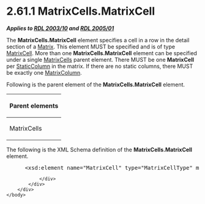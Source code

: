 <html dir="LTR" xmlns:mshelp="http://msdn.microsoft.com/mshelp" xmlns:ddue="http://ddue.schemas.microsoft.com/authoring/2003/5" xmlns:xlink="http://www.w3.org/1999/xlink" xmlns:tool="http://www.microsoft.com/tooltip">
    <head>
        <meta http-equiv="Content-Type" content="text/html; CHARSET=utf-8"></meta>
        <meta name="save" content="history"></meta>
        <title>2.61.1 MatrixCells.MatrixCell</title>
        <xml>
            <mshelp:toctitle title="2.61.1 MatrixCells.MatrixCell"></mshelp:toctitle>
            <mshelp:rltitle title="[MS-RDL]: MatrixCells.MatrixCell"></mshelp:rltitle>
            <mshelp:keyword index="A" term="d7d55e05-2470-4fe5-a4cf-7f2899014644"></mshelp:keyword>
            <mshelp:attr name="DCSext.ContentType" value="open specification"></mshelp:attr>
            <mshelp:attr name="AssetID" value="d7d55e05-2470-4fe5-a4cf-7f2899014644"></mshelp:attr>
            <mshelp:attr name="TopicType" value="kbRef"></mshelp:attr>
            <mshelp:attr name="DCSext.Title" value="[MS-RDL]: MatrixCells.MatrixCell" />
        </xml>
    </head>
    <body>
        <div id="header">
            <h1 class="heading">2.61.1 MatrixCells.MatrixCell</h1>
        </div>
        <div id="mainSection">
            <div id="mainBody">
                <div id="allHistory" class="saveHistory"></div>
                <div id="sectionSection0" class="section" name="collapseableSection">
                    

<p><b><i>Applies to </i></b><a href="a7e2ad00-07c8-4f6d-80ab-3ad55df7b233.md"><b><i>RDL 2003/10</i></b></a><b>
<i>and </i></b><a href="3ebe2912-4958-4832-b391-cad1f5e13338.md"><b><i>RDL 2005/01</i></b></a></p>

<p>The <b>MatrixCells.MatrixCell</b> element specifies a cell
in a row in the detail section of a <a href="25419c0a-c7c6-43d7-8ca5-1af842666dcb.md">Matrix</a>. This element MUST
be specified and is of type <a href="633bf979-190d-4b98-8571-84d25fb09ac9.md">MatrixCell</a>.
More than one <b>MatrixCells.MatrixCell</b> element can be specified under a
single <a href="bcb7e609-bf3c-49c8-a5eb-32866c0b4d58.md">MatrixCells</a>
parent element. There MUST be one <b>MatrixCell</b> per <a href="5ce81585-de46-403d-bfbf-feebaa70e46b.md">StaticColumn</a> in the
matrix. If there are no static columns, there MUST be exactly one <a href="6fac9dfd-e5b6-4cf9-bb09-48b375eeccb8.md">MatrixColumn</a>.</p>

<p>Following is the parent element of the <b>MatrixCells.MatrixCell</b>
element.</p>

<table>
 <thead>
  <tr>
   <th>
   <p>Parent elements</p>
   </th>
  </tr>
 </thead>
 <tr>
  <td>
  <p>MatrixCells</p>
  </td>
 </tr>
</table>

<p>The following is the XML Schema definition of the <b>MatrixCells.MatrixCell</b>
element.</p>

<dl>
<dd>
<div><pre> &lt;xsd:element name=&quot;MatrixCell&quot; type=&quot;MatrixCellType&quot; maxOccurs=&quot;unbounded&quot; /&gt;
</pre></div>
</dd></dl>


                </div>
            </div>
        </div>
    </body>
</html>